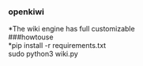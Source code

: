 ### openkiwi  
*The wiki engine has full customizable  
###howtouse  
*pip install -r requirements.txt  
sudo python3 wiki.py  
